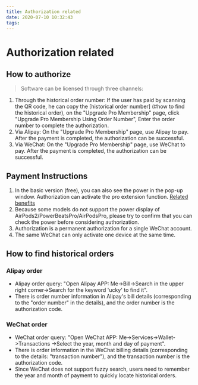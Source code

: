 ```yaml
---
title: Authorization related
date: 2020-07-10 10:32:43
tags:
---
```

# Authorization related

## How to authorize
> Software can be licensed through three channels:
1. Through the historical order number: If the user has paid by scanning the QR code, he can copy the [historical order number] (#how to find the historical order), on the "Upgrade Pro Membership" page, click "Upgrade Pro Membership Using Order Number", Enter the order number to complete the authorization.
2. Via Alipay: On the "Upgrade Pro Membership" page, use Alipay to pay. After the payment is completed, the authorization can be successful.
3. Via WeChat: On the "Upgrade Pro Membership" page, use WeChat to pay. After the payment is completed, the authorization can be successful.

## Payment Instructions
1. In the basic version (free), you can also see the power in the pop-up window. Authorization can activate the pro extension function. [Related benefits](/en/2020/07/10/pro/)
2. Because some models do not support the power display of AirPods2/PowerBeatsPro/AirPodsPro, please try to confirm that you can check the power before considering authorization.
3. Authorization is a permanent authorization for a single WeChat account.
4. The same WeChat can only activate one device at the same time.

## How to find historical orders
### Alipay order
* Alipay order query: "Open Alipay APP: Me->Bill->Search in the upper right corner->Search for the keyword 'ucky' to find it".
* There is order number information in Alipay's bill details (corresponding to the "order number" in the details), and the order number is the authorization code.
### WeChat order
* WeChat order query: "Open WeChat APP: Me->Services->Wallet->Transactions ->Select the year, month and day of payment".
* There is order information in the WeChat billing details (corresponding to the details: "transaction number"), and the transaction number is the authorization code.
* Since WeChat does not support fuzzy search, users need to remember the year and month of payment to quickly locate historical orders.

